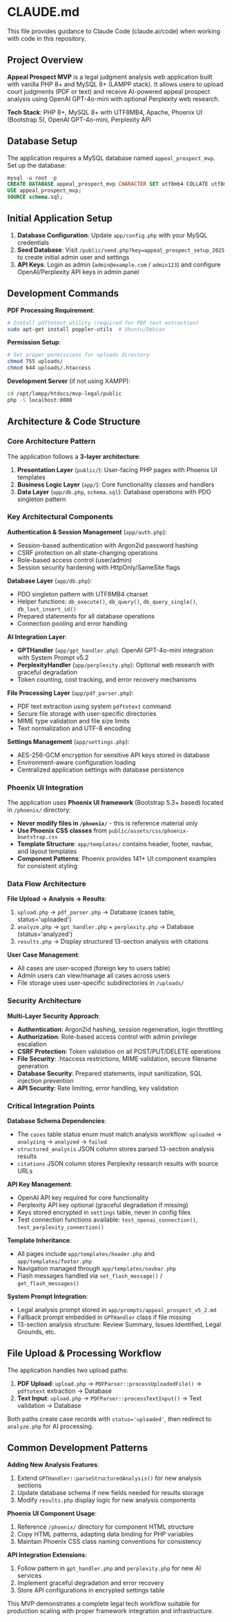 # CLAUDE.md

This file provides guidance to Claude Code (claude.ai/code) when working with code in this repository.

## Project Overview

**Appeal Prospect MVP** is a legal judgment analysis web application built with vanilla PHP 8+ and MySQL 8+ (LAMPP stack). It allows users to upload court judgments (PDF or text) and receive AI-powered appeal prospect analysis using OpenAI GPT-4o-mini with optional Perplexity web research.

**Tech Stack**: PHP 8+, MySQL 8+ with UTF8MB4, Apache, Phoenix UI (Bootstrap 5), OpenAI GPT-4o-mini, Perplexity API

## Database Setup

The application requires a MySQL database named `appeal_prospect_mvp`. Set up the database:

```sql
mysql -u root -p
CREATE DATABASE appeal_prospect_mvp CHARACTER SET utf8mb4 COLLATE utf8mb4_unicode_ci;
USE appeal_prospect_mvp;
SOURCE schema.sql;
```

## Initial Application Setup

1. **Database Configuration**: Update `app/config.php` with your MySQL credentials
2. **Seed Database**: Visit `/public/seed.php?key=appeal_prospect_setup_2025` to create initial admin user and settings
3. **API Keys**: Login as admin (`admin@example.com` / `admin123`) and configure OpenAI/Perplexity API keys in admin panel

## Development Commands

**PDF Processing Requirement**:
```bash
# Install pdftotext utility (required for PDF text extraction)
sudo apt-get install poppler-utils  # Ubuntu/Debian
```

**Permission Setup**:
```bash
# Set proper permissions for uploads directory
chmod 755 uploads/
chmod 644 uploads/.htaccess
```

**Development Server** (if not using XAMPP):
```bash
cd /opt/lampp/htdocs/mvp-legal/public
php -S localhost:8080
```

## Architecture & Code Structure

### Core Architecture Pattern

The application follows a **3-layer architecture**:

1. **Presentation Layer** (`public/`): User-facing PHP pages with Phoenix UI templates
2. **Business Logic Layer** (`app/`): Core functionality classes and handlers  
3. **Data Layer** (`app/db.php`, `schema.sql`): Database operations with PDO singleton pattern

### Key Architectural Components

**Authentication & Session Management** (`app/auth.php`):
- Session-based authentication with Argon2id password hashing
- CSRF protection on all state-changing operations
- Role-based access control (user/admin)
- Session security hardening with HttpOnly/SameSite flags

**Database Layer** (`app/db.php`):
- PDO singleton pattern with UTF8MB4 charset
- Helper functions: `db_execute()`, `db_query()`, `db_query_single()`, `db_last_insert_id()`
- Prepared statements for all database operations
- Connection pooling and error handling

**AI Integration Layer**:
- **GPTHandler** (`app/gpt_handler.php`): OpenAI GPT-4o-mini integration with System Prompt v5.2
- **PerplexityHandler** (`app/perplexity.php`): Optional web research with graceful degradation
- Token counting, cost tracking, and error recovery mechanisms

**File Processing Layer** (`app/pdf_parser.php`):
- PDF text extraction using system `pdftotext` command
- Secure file storage with user-specific directories
- MIME type validation and file size limits
- Text normalization and UTF-8 encoding

**Settings Management** (`app/settings.php`):
- AES-256-GCM encryption for sensitive API keys stored in database
- Environment-aware configuration loading
- Centralized application settings with database persistence

### Phoenix UI Integration

The application uses **Phoenix UI framework** (Bootstrap 5.3+ based) located in `/phoenix/` directory:

- **Never modify files in `/phoenix/`** - this is reference material only
- **Use Phoenix CSS classes** from `public/assets/css/phoenix-bootstrap.css`
- **Template Structure**: `app/templates/` contains header, footer, navbar, and layout templates
- **Component Patterns**: Phoenix provides 141+ UI component examples for consistent styling

### Data Flow Architecture

**File Upload → Analysis → Results**:
1. `upload.php` → `pdf_parser.php` → Database (cases table, status='uploaded')
2. `analyze.php` → `gpt_handler.php` + `perplexity.php` → Database (status='analyzed')
3. `results.php` → Display structured 13-section analysis with citations

**User Case Management**:
- All cases are user-scoped (foreign key to users table)
- Admin users can view/manage all cases across users
- File storage uses user-specific subdirectories in `/uploads/`

### Security Architecture

**Multi-Layer Security Approach**:
- **Authentication**: Argon2id hashing, session regeneration, login throttling
- **Authorization**: Role-based access control with admin privilege escalation
- **CSRF Protection**: Token validation on all POST/PUT/DELETE operations  
- **File Security**: .htaccess restrictions, MIME validation, secure filename generation
- **Database Security**: Prepared statements, input sanitization, SQL injection prevention
- **API Security**: Rate limiting, error handling, key validation

### Critical Integration Points

**Database Schema Dependencies**:
- The `cases` table status enum must match analysis workflow: `uploaded` → `analyzing` → `analyzed` → `failed`
- `structured_analysis` JSON column stores parsed 13-section analysis results
- `citations` JSON column stores Perplexity research results with source URLs

**API Key Management**:
- OpenAI API key required for core functionality
- Perplexity API key optional (graceful degradation if missing)
- Keys stored encrypted in `settings` table, never in config files
- Test connection functions available: `test_openai_connection()`, `test_perplexity_connection()`

**Template Inheritance**:
- All pages include `app/templates/header.php` and `app/templates/footer.php`
- Navigation managed through `app/templates/navbar.php`
- Flash messages handled via `set_flash_message()` / `get_flash_messages()`

**System Prompt Integration**:
- Legal analysis prompt stored in `app/prompts/appeal_prospect_v5_2.md`
- Fallback prompt embedded in `GPTHandler` class if file missing
- 13-section analysis structure: Review Summary, Issues Identified, Legal Grounds, etc.

## File Upload & Processing Workflow

The application handles two upload paths:
1. **PDF Upload**: `upload.php` → `PDFParser::processUploadedFile()` → `pdftotext` extraction → Database
2. **Text Input**: `upload.php` → `PDFParser::processTextInput()` → Text validation → Database

Both paths create case records with `status='uploaded'`, then redirect to `analyze.php` for AI processing.

## Common Development Patterns

**Adding New Analysis Features**:
1. Extend `GPTHandler::parseStructuredAnalysis()` for new analysis sections
2. Update database schema if new fields needed for results storage
3. Modify `results.php` display logic for new analysis components

**Phoenix UI Component Usage**:
1. Reference `/phoenix/` directory for component HTML structure
2. Copy HTML patterns, adapting data binding for PHP variables
3. Maintain Phoenix CSS class naming conventions for consistency

**API Integration Extensions**:
1. Follow pattern in `gpt_handler.php` and `perplexity.php` for new AI services  
2. Implement graceful degradation and error recovery
3. Store API configurations in encrypted settings table

This MVP demonstrates a complete legal tech workflow suitable for production scaling with proper framework integration and infrastructure.